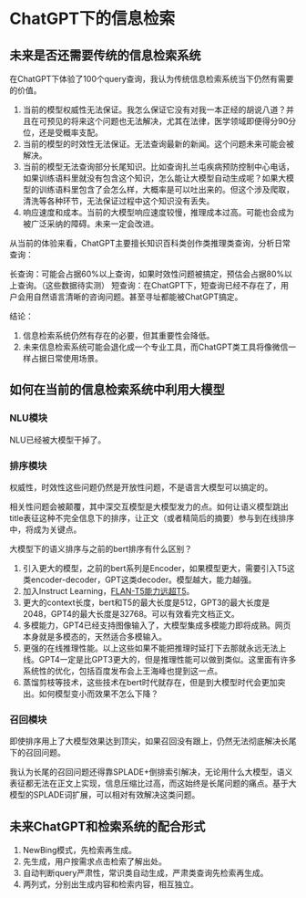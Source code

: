 # ChatGPT下的信息检索

## 未来是否还需要传统的信息检索系统

在ChatGPT下体验了100个query查询，我认为传统信息检索系统当下仍然有需要的价值。

1. 当前的模型权威性无法保证。我怎么保证它没有对我一本正经的胡说八道？并且在可预见的将来这个问题也无法解决，尤其在法律，医学领域即便得分90分位，还是受概率支配。
2. 当前的模型的时效性无法保证。无法查询最新的新闻。这个问题未来可能会被解决。
3. 当前的模型无法查询部分长尾知识。比如查询扎兰屯疾病预防控制中心电话，如果训练语料里就没有包含这个知识，怎么能让大模型自动生成呢？如果大模型的训练语料里包含了会怎么样，大概率是可以吐出来的。但这个涉及爬取，清洗等各种环节，无法保证过程中这个知识没有丢失。
4. 响应速度和成本。当前的大模型响应速度较慢，推理成本过高。可能也会成为被广泛采纳的障碍。未来一定会改进。

从当前的体验来看，ChatGPT主要擅长知识百科类创作类推理类查询，分析日常查询：

长查询：可能会占据60%以上查询，如果时效性问题被搞定，预估会占据80%以上查询。（这些数据待实测）
短查询：在ChatGPT下，短查询已经不存在了，用户会用自然语言清晰的咨询问题。甚至寻址都能被ChatGPT搞定。

结论：

1. 信息检索系统仍然有存在的必要，但其重要性会降低。
2. 未来信息检索系统可能会退化成一个专业工具，而ChatGPT类工具将像微信一样占据日常使用场景。


## 如何在当前的信息检索系统中利用大模型

### NLU模块

NLU已经被大模型干掉了。

### 排序模块

权威性，时效性这些问题仍然是开放性问题，不是语言大模型可以搞定的。

相关性问题会被颠覆，其中深交互模型是大模型发力的点。如何让语义模型跳出title表征这种不完全信息下的排序，让正文（或者精简后的摘要）参与到在线排序中，将成为关键点。

大模型下的语义排序与之前的bert排序有什么区别？

1. 引入更大的模型，之前的bert系列是Encoder，如果模型更大，需要引入T5这类encoder-decoder，GPT这类decoder。模型越大，能力越强。
2. 加入Instruct Learning，[FLAN-T5能力远超T5](https://arxiv.org/abs/2210.11416)。
3. 更大的context长度，bert和T5的最大长度是512，GPT3的最大长度是2048，GPT4的最大长度是32768。可以有效看完文档正文。
4. 多模能力，GPT4已经支持图像输入了，大模型集成多模能力即将成熟。网页本身就是多模态的，天然适合多模输入。
5. 更强的在线推理性能。以上这些如果不能把推理时延打下去那就永远无法上线。GPT4一定是比GPT3更大的，但是推理性能可以做到类似。这里面有许多系统性的优化，包括百度发布会上王海峰也提到这一点。
6. 蒸馏剪枝等技术，这些技术在bert时代就存在，但是到大模型时代会更加突出。如何模型变小而效果不怎么下降？

### 召回模块

即使排序用上了大模型效果达到顶尖，如果召回没有跟上，仍然无法彻底解决长尾下的召回问题。

我认为长尾的召回问题还得靠SPLADE+倒排索引解决，无论用什么大模型，语义表征都无法在正文上实现，信息压缩比过高，而这始终是长尾问题的痛点。基于大模型的SPLADE词扩展，可以相对有效解决这类问题。

## 未来ChatGPT和检索系统的配合形式

1. NewBing模式，先检索再生成。
2. 先生成，用户按需求点击检索了解出处。
3. 自动判断query严肃性，常识类自动生成，严肃类查询先检索再生成。
4. 两列式，分别出生成内容和检索内容，相互独立。
